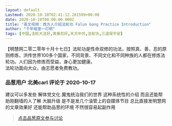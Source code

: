 ```yaml
---
layout: default
Lastmod: 2020-10-18T02:41:12.281599+00:00
date: 2020-10-18T00:00:00.000Z
title: "英文视频：西方人介绍法轮功 Falun Gong Practice Introduction"
author: "千年暗室一灯明"
tags: [中国,法轮大法好,真善忍好,天灭中共,法轮功,三退保平安]
---
```


【明慧网二零二零年十月十七日】法轮功是性命双修的功法，按照真、善、忍的原则修炼，洪传世界100多个国家，不同背景、不同文化和不同种族的人都在修炼法轮功。人们因为修炼而受益，身心更加健康。  
法轮功面向大众，由志愿者免费教功。

            
### 品葱用户 **北美carl** 评论于 2020-10-17
        
建议可以多发些 解体党文化 魔鬼统治我们的世界 这种系统性的介绍 而且还能帮助刚翻墙的人了解 大脑升级 是不是发几个油管上的自媒体节目 总比直接发明慧网的文章效果好 还能帮助品葱的环境 不然很容易起副作用
        






> [点击品葱原文参与讨论](https://pincong.rocks/video/3205)

